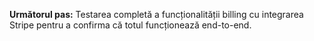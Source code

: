**Următorul pas:** Testarea completă a funcționalității billing cu integrarea Stripe pentru a confirma că totul funcționează end-to-end.

